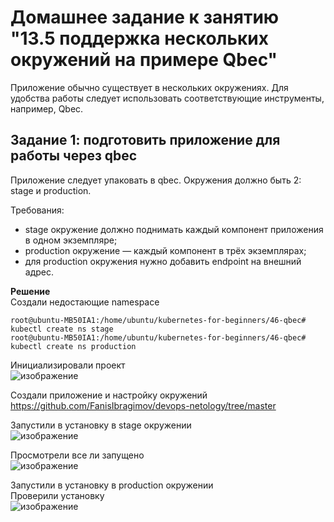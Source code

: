# Домашнее задание к занятию "13.5 поддержка нескольких окружений на примере Qbec"
Приложение обычно существует в нескольких окружениях. Для удобства работы следует использовать соответствующие инструменты, например, Qbec.

## Задание 1: подготовить приложение для работы через qbec
Приложение следует упаковать в qbec. Окружения должно быть 2: stage и production. 

Требования:
* stage окружение должно поднимать каждый компонент приложения в одном экземпляре;   
* production окружение — каждый компонент в трёх экземплярах;   
* для production окружения нужно добавить endpoint на внешний адрес.   
     
**Решение**   
Создали недостающие namespace   
```
root@ubuntu-MB50IA1:/home/ubuntu/kubernetes-for-beginners/46-qbec# kubectl create ns stage    
root@ubuntu-MB50IA1:/home/ubuntu/kubernetes-for-beginners/46-qbec# kubectl create ns production
```    
Инициализировали проект    
![изображение](https://user-images.githubusercontent.com/87299405/181827064-e49e8137-42e9-4068-9253-575a1df85624.png)    
    
Создали приложение и настройку окружений    
https://github.com/FanisIbragimov/devops-netology/tree/master

Запустили в установку в stage окружении    
![изображение](https://user-images.githubusercontent.com/87299405/181828923-d8fd59ec-1db5-442a-897a-d97a1904c5a6.png)    
    
Просмотрели все ли запущено   
![изображение](https://user-images.githubusercontent.com/87299405/181829029-ed74a359-a0d3-45d9-a209-559d8af6d1d9.png)    
     
Запустили в установку в production окружении    
Проверили установку     
![изображение](https://user-images.githubusercontent.com/87299405/181829831-df183b4d-8140-43ec-aa6c-be8462f002f5.png)
